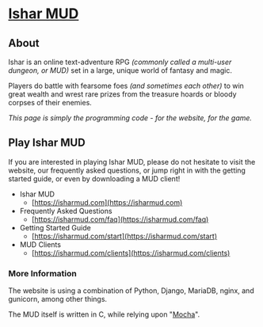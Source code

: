 # [Ishar MUD](https://isharmud.com/)

## About

Ishar is an online text-adventure RPG _(commonly called a multi-user dungeon,
or MUD)_ set in a large, unique world of fantasy and magic.

Players do battle with fearsome foes _(and sometimes each other)_ to win
great wealth and wrest rare prizes from the treasure hoards or bloody corpses
of their enemies.

 _This page is simply the programming code - for the website, for the game._

## Play Ishar MUD

If you are interested in playing Ishar MUD, please do not hesitate to
visit the website, our frequently asked questions, or jump right in with
the getting started guide, or even by downloading a MUD client!

- Ishar MUD
  - [https://isharmud.com](https://isharmud.com)
- Frequently Asked Questions
  - [https://isharmud.com/faq](https://isharmud.com/faq)
- Getting Started Guide
  - [https://isharmud.com/start](https://isharmud.com/start)
- MUD Clients
  - [https://isharmud.com/clients](https://isharmud.com/clients)

### More Information

The website is using a combination of Python, Django, MariaDB, nginx, and gunicorn,
among other things.

The MUD itself is written in C,
while relying upon "[Mocha](https://old.isharmud.com/mocha/)".

